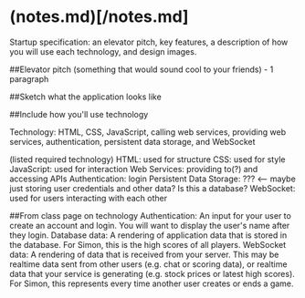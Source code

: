 # (notes.md)[/notes.md]
Startup specification: an elevator pitch, key features, a description of how you will use each technology, and design images.

##Elevator pitch (something that would sound cool to your friends) - 1 paragraph


##Sketch what the application looks like


##Include how you'll use technology

Technology: HTML, CSS, JavaScript, calling web services, providing web services, authentication, persistent data storage, and WebSocket

(listed required technology)
HTML: used for structure
CSS: used for style
JavaScript: used for interaction
Web Services: providing to(?) and accessing APIs
Authentication: login
Persistent Data Storage: ???	<-- maybe just storing user credentials and other data? Is this a database?
WebSocket: used for users interacting with each other

##From class page on technology
Authentication: An input for your user to create an account and login. You will want to display the user's name after they login.
Database data: A rendering of application data that is stored in the database. For Simon, this is the high scores of all players.
WebSocket data: A rendering of data that is received from your server. This may be realtime data sent from other users (e.g. chat or scoring data), or realtime data that your service is generating (e.g. stock prices or latest high scores). For Simon, this represents every time another user creates or ends a game.